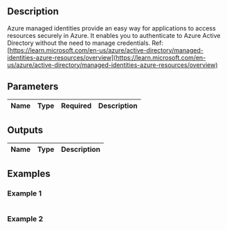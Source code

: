 #

## Description

Azure managed identities provide an easy way for applications to access resources securely in Azure. It enables you to authenticate to Azure Active Directory without the need to manage credentials.
Ref: [https://learn.microsoft.com/en-us/azure/active-directory/managed-identities-azure-resources/overview](https://learn.microsoft.com/en-us/azure/active-directory/managed-identities-azure-resources/overview)

## Parameters

| Name | Type  | Required | Description |
| :--- | :---: | :------: | :---------- |

## Outputs

| Name | Type  | Description |
| :--- | :---: | :---------- |

## Examples

### Example 1

```bicep
```

### Example 2

```bicep
```